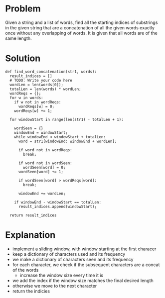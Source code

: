# Problem
Given a string and a list of words, find all the starting indices of substrings in the given string that are a concatenation of all the given words exactly once without any overlapping of words. It is given that all words are of the same length.

# Solution
```
def find_word_concatenation(str1, words):
  result_indices = []
  # TODO: Write your code here
  wordLen = len(words[0]);
  totalLen = len(words) * wordLen;
  wordReqs = {};
  for w in words:
    if w not in wordReqs:
      wordReqs[w] = 0;
    wordReqs[w] += 1;
  
  for windowStart in range(len(str1) - totalLen + 1):
    
    wordSeen = {}
    windowEnd = windowStart;
    while windowEnd < windowStart + totalLen:
      word = str1[windowEnd: windowEnd + wordLen];

      if word not in wordReqs:
        break;
      
      if word not in wordSeen:
        wordSeen[word] = 0;
      wordSeen[word] += 1;

      if wordSeen[word] > wordReqs[word]:
        break;
      
      windowEnd += wordLen;
    
    if windowEnd - windowStart == totalLen:
      result_indices.append(windowStart);

  return result_indices
```
# Explanation
- implement a sliding window, with window starting at the first characer
- keep a dictionary of characters used and its frequency
- we make a dictionary of characters seen and its frequency
- for each character, we check if the subsequent characters are a concat of the words
  - increase the window size every time it is
- we add the index if the window size matches the final desired length
- otherwise we move to the next character
- return the indicies
